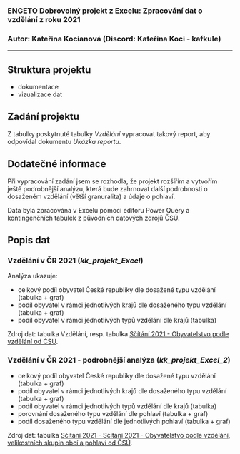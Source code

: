 ### ENGETO Dobrovolný projekt z Excelu: Zpracování dat o vzdělání z roku 2021

### Autor: Kateřina Kocianová (Discord: Kateřina Koci - kafkule)
-----



## Struktura projektu

- dokumentace
- vizualizace dat



## Zadání projektu

Z tabulky poskytnuté tabulky _Vzdělání_ vypracovat takový report, aby odpovídal dokumentu _Ukázka reportu_.



## Dodatečné informace

Při vypracování zadání jsem se rozhodla, že projekt rozšířím a vytvořím ještě podrobnější analýzu, která bude zahrnovat další podrobnosti o dosaženém vzdělání (větší granuralita) a údaje o pohlaví. 

Data byla zpracována v Excelu pomocí editoru Power Query a kontingenčních tabulek z původních datových zdrojů ČSÚ.



## Popis dat

### Vzdělání v ČR 2021 (_kk_projekt_Excel_)

Analýza ukazuje:

- celkový podíl obyvatel České republiky dle dosažené typu vzdělání (tabulka + graf)
- podíl obyvatel v rámci jednotlivých krajů dle dosaženého typu vzdělání (tabulka + graf)
- podíl obyvatel v rámci jednotlivých typů vzdělání dle krajů (tabulka)

Zdroj dat: tabulka Vzdělání, resp. tabulka [Sčítání 2021 - Obyvatelstvo podle vzdělání od ČSÚ](https://data.gov.cz/datov%C3%A1-sada?iri=https%3A%2F%2Fdata.gov.cz%2Fzdroj%2Fdatov%C3%A9-sady%2F00025593%2Fd752b2704511a0e381d2e89385ad0b9f).
					

### Vzdělání v ČR 2021 - podrobnější analýza (_kk_projekt_Excel_2_)

- celkový podíl obyvatel České republiky dle dosažené typu vzdělání (tabulka + graf)
- podíl obyvatel v rámci jednotlivých krajů dle dosaženého typu vzdělání (tabulka + graf)
- podíl obyvatel v rámci jednotlivých typů vzdělání dle krajů (tabulka)
- porovnání dosaženého typu vzdělání dle pohlaví (tabulka + graf)
- podíl dosaženého typu vzdělání dle jednotlivých pohlaví (tabulka + graf)

Zdroj dat: tabulka [Sčítání 2021 - Sčítání 2021 - Obyvatelstvo podle vzdělání, velikostních skupin obcí a pohlaví od ČSÚ](https://data.gov.cz/datov%C3%A1-sada?iri=https%3A%2F%2Fdata.gov.cz%2Fzdroj%2Fdatov%C3%A9-sady%2F00025593%2Fa615c137430950ac2febea8a00011ffc).